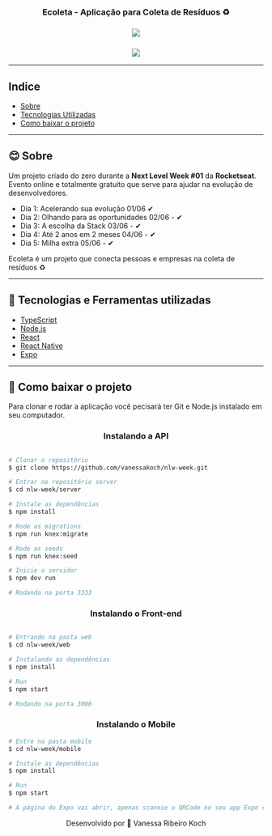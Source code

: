 <h3 align="center">Ecoleta - Aplicação para Coleta de Resíduos ♻</h3>

<h3 align="center"> 
  <img src="https://ik.imagekit.io/ctjjt535rn/nlw_page_b58TjWpYP.png"> </img>
</h3>

<h3 align="center"> 
  <img src="https://ik.imagekit.io/ctjjt535rn/nlw_QWsiDVPIa6.png"> </img>
</h3>

---

## Indice
  - [Sobre](#-sobre)
  - [Tecnologias Utilizadas](#-tecnologias-e-ferramentas-utilizadas)
  - [Como baixar o projeto](#-como-baixar-o-projeto)

---

## 😊 Sobre
Um projeto criado do zero durante a **Next Level Week #01** da **Rocketseat**. Evento online e totalmente gratuito que serve para ajudar na evolução de desenvolvedores.

* Dia 1: Acelerando sua evolução 01/06 ✔
* Dia 2: Olhando para as oportunidades 02/06 - ✔
* Dia 3: A escolha da Stack 03/06 - ✔
* Dia 4: Até 2 anos em 2 meses 04/06 - ✔
* Dia 5: Milha extra 05/06 - ✔

Ecoleta é um projeto que conecta pessoas e empresas na coleta de resíduos ♻

---

## 🚀 Tecnologias e Ferramentas utilizadas

- [TypeScript](https://www.typescriptlang.org/)
- [Node.js](https://nodejs.org/)
- [React](https://reactjs.org/)
- [React Native](https://reactnative.dev/)
- [Expo](https://expo.io/)
  
---

## 📑 Como baixar o projeto

  Para clonar e rodar a aplicação você pecisará ter Git e Node.js instalado em seu computador.

<h3 align="center">Instalando a API</h3>

  ```bash 

  # Clonar o repositório
  $ git clone https://github.com/vanessakoch/nlw-week.git

  # Entrar no repositório server
  $ cd nlw-week/server

  # Instale as dependências
  $ npm install

  # Rode as migrations
  $ npm run knex:migrate

  # Rode as seeds
  $ npm run knex:seed

  # Inicie o servidor
  $ npm dev run

  # Rodando na porta 3333
  ```
  <h3 align="center">Instalando o Front-end</h3>

  ```bash

  # Entrando na pasta web
  $ cd nlw-week/web

  # Instalando as dependências
  $ npm install

  # Run
  $ npm start

  # Rodando na porta 3000
  ```

  <h3 align="center">Instalando o Mobile</h3>

  ```bash
  # Entre na pasta mobile
  $ cd nlw-week/mobile

  # Instale as dependências
  $ npm install

  # Run
  $ npm start

  # A página do Expo vai abrir, apenas scaneie o QRCode no seu app Expo em seu dispositivo móvel ou diretamente em um emulador.

  ```

  <p align="center">
  Desenvolvido por 💜 Vanessa Ribeiro Koch</p>
